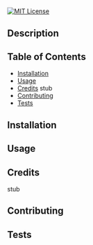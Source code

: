 # 

[![MIT License](https://img.shields.io/badge/License-MIT-green)](#license)

## Description 




## Table of Contents

* [Installation](#installation)
* [Usage](#usage)
* [Credits](#credits)
stub
* [Contributing](#contributing)
* [Tests](#tests)


## Installation


## Usage 


## Credits


stub

## Contributing


## Tests






